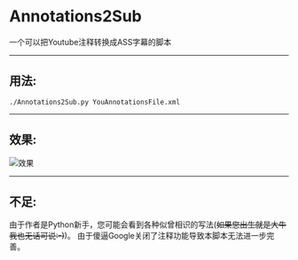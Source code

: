 # Annotations2Sub

一个可以把Youtube注释转换成ASS字幕的脚本

---

## 用法:

`./Annotations2Sub.py YouAnnotationsFile.xml`

---

## 效果:

![效果](./效果.PNG)

---

## 不足:

由于作者是Python新手，您可能会看到各种似曾相识的写法(<del>如果您出生就是大牛我也无话可说:-)</del>)。
由于傻逼Google关闭了注释功能导致本脚本无法进一步完善。
